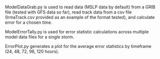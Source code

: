 ModelDataGrab.py is used to read data (MSLP data by default) from a GRIB file (tested with GFS data so far), read track data from a csv file (IrmaTrack.csv provided as an example of the format tested), and calculate error for a chosen time.

ModelErrorTally.py is used for error statistic calculations across multiple model data files for a single storm.

ErrorPlot.py generates a plot for the average error statistics by timeframe (24, 48, 72, 96, 120 hours).
